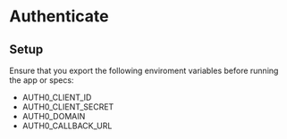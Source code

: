 # Authenticate

## Setup

Ensure that you export the following enviroment variables before running the app or specs:

* AUTH0_CLIENT_ID
* AUTH0_CLIENT_SECRET
* AUTH0_DOMAIN
* AUTH0_CALLBACK_URL

